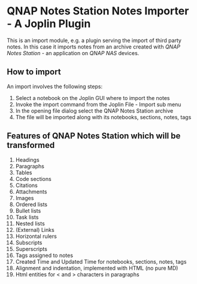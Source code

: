 # QNAP Notes Station Notes Importer - A Joplin Plugin

This is an import module, e.g. a plugin serving the import of third party notes. In this case it
imports notes from an archive created with *QNAP Notes Station* - an application on *QNAP NAS* 
devices.

## How to import
An import involves the following steps:
1. Select a notebook on the Joplin GUI where to import the notes
1. Invoke the import command from the Joplin File - Import sub menu
1. In the opening file dialog select the QNAP Notes Station archive
1. The file will be imported along with its notebooks, sections, notes, tags

## Features of QNAP Notes Station which will be transformed
 1. Headings
 1. Paragraphs
 1. Tables
 1. Code sections
 1. Citations
 1. Attachments
 1. Images
 1. Ordered lists
 1. Bullet lists
 1. Task lists
 1. Nested lists
 1. (External) Links
 1. Horizontal rulers
 1. Subscripts
 1. Superscripts
 1. Tags assigned to notes
 1. Created Time and Updated Time for notebooks, sections, notes, tags
 1. Alignment and indentation, implemented with HTML (no pure MD)
 1. Html entities for < and > characters in paragraphs

